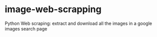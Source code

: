 # image-web-scrapping
Python Web scraping: extract and download all the images in a google images search page 
